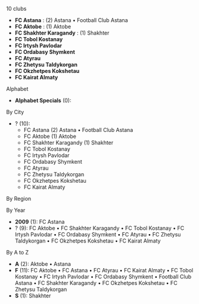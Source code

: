 10 clubs

- **FC Astana** : (2) Astana • Football Club Astana
- **FC Aktobe** : (1) Aktobe
- **FC Shakhter Karagandy** : (1) Shakhter
- **FC Tobol Kostanay**
- **FC Irtysh Pavlodar**
- **FC Ordabasy Shymkent**
- **FC Atyrau**
- **FC Zhetysu Taldykorgan**
- **FC Okzhetpes Kokshetau**
- **FC Kairat Almaty**




Alphabet

- **Alphabet Specials** (0): 




By City

- ? (10): 
  - FC Astana  (2) Astana • Football Club Astana
  - FC Aktobe  (1) Aktobe
  - FC Shakhter Karagandy  (1) Shakhter
  - FC Tobol Kostanay 
  - FC Irtysh Pavlodar 
  - FC Ordabasy Shymkent 
  - FC Atyrau 
  - FC Zhetysu Taldykorgan 
  - FC Okzhetpes Kokshetau 
  - FC Kairat Almaty 




By Region





By Year

- **2009** (1):   FC Astana
- ? (9):   FC Aktobe • FC Shakhter Karagandy • FC Tobol Kostanay • FC Irtysh Pavlodar • FC Ordabasy Shymkent • FC Atyrau • FC Zhetysu Taldykorgan • FC Okzhetpes Kokshetau • FC Kairat Almaty






By A to Z

- **A** (2): Aktobe • Astana
- **F** (11): FC Aktobe • FC Astana • FC Atyrau • FC Kairat Almaty • FC Tobol Kostanay • FC Irtysh Pavlodar • FC Ordabasy Shymkent • Football Club Astana • FC Shakhter Karagandy • FC Okzhetpes Kokshetau • FC Zhetysu Taldykorgan
- **S** (1): Shakhter




